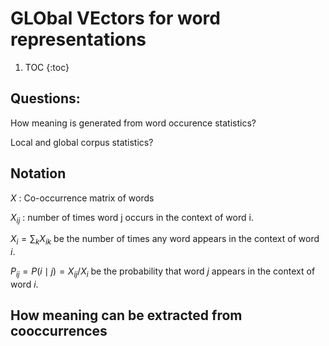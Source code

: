 # GLObal VEctors for word representations

1. TOC
{:toc}

## Questions:
How meaning is generated from word occurence statistics?

Local and global corpus statistics?

## Notation

$X$ : Co-occurrence matrix of words

$X_{ij}$ : number of times word j occurs in the context of word i.

$X_{i} = \sum_{k}X_{ik}$ be the number of times any word appears in the context of word $i$.

$P_{ij}=P(i \mid j)=X_{ij}/X_{i}$ be the probability that word $j$ appears in the context of word $i$.


## How meaning can be extracted from cooccurrences

